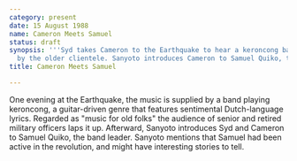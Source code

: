 ```yaml
---
category: present
date: 15 August 1988
name: Cameron Meets Samuel
status: draft
synopsis: '''Syd takes Cameron to the Earthquake to hear a keroncong band beloved
  by the older clientele. Sanyoto introduces Cameron to Samuel Quiko, the band leader.'''
title: Cameron Meets Samuel

---
```




One evening at the Earthquake, the music is supplied by a band playing keroncong, a
guitar-driven genre that features sentimental Dutch-language lyrics.
Regarded as "music for old folks" the audience of senior and retired
military officers laps it up. Afterward, Sanyoto introduces Syd and
Cameron to Samuel Quiko, the band leader. Sanyoto mentions that Samuel
had been active in the revolution, and might have interesting stories to
tell.